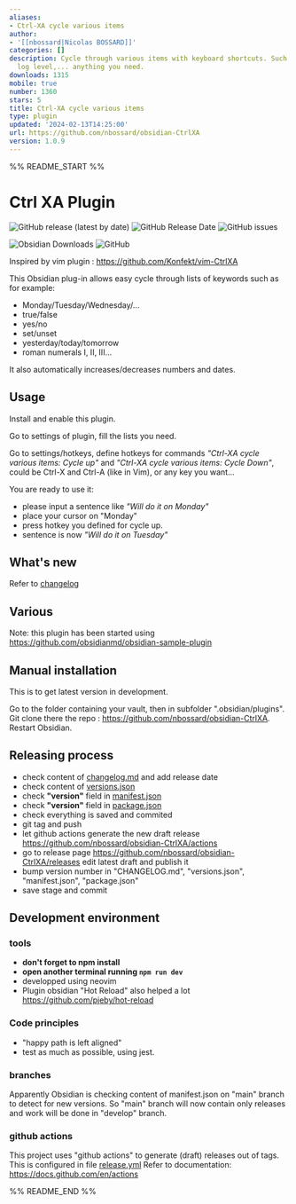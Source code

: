 ```yaml
---
aliases:
- Ctrl-XA cycle various items
author:
- '[[nbossard|Nicolas BOSSARD]]'
categories: []
description: Cycle through various items with keyboard shortcuts. Such as days, months,
  log level,... anything you need.
downloads: 1315
mobile: true
number: 1360
stars: 5
title: Ctrl-XA cycle various items
type: plugin
updated: '2024-02-13T14:25:00'
url: https://github.com/nbossard/obsidian-CtrlXA
version: 1.0.9
---
```


%% README_START %%

# Ctrl XA Plugin

![GitHub release (latest by date)](https://img.shields.io/github/v/release/nbossard/obsidian-CtrlXA)
![GitHub Release Date](https://img.shields.io/github/release-date/nbossard/obsidian-CtrlXA)
![GitHub issues](https://img.shields.io/github/issues/nbossard/obsidian-CtrlXA)

![Obsidian Downloads](https://img.shields.io/badge/dynamic/json?logo=obsidian&color=blue&label=downloads&query=%24%5B%22ctrl-xa%22%5D.downloads&url=https%3A%2F%2Fraw.githubusercontent.com%2Fobsidianmd%2Fobsidian-releases%2Fmaster%2Fcommunity-plugin-stats.json)
![GitHub](https://img.shields.io/github/license/nbossard/obsidian-CtrlXA)

Inspired by vim plugin : <https://github.com/Konfekt/vim-CtrlXA>

This Obsidian plug-in allows easy cycle through lists of keywords such as for example:

- Monday/Tuesday/Wednesday/...
- true/false
- yes/no
- set/unset
- yesterday/today/tomorrow
- roman numerals I, II, III...

It also automatically increases/decreases numbers and dates.

## Usage

Install and enable this plugin.

Go to settings of plugin, fill the lists you need.

Go to settings/hotkeys,
define hotkeys for commands *"Ctrl-XA cycle various items: Cycle up"*
and *"Ctrl-XA cycle various items: Cycle Down"*,
could be Ctrl-X and Ctrl-A (like in Vim), or any key you want...

You are ready to use it:

- please input a sentence like *"Will do it on Monday"*
- place your cursor on "Monday"
- press hotkey you defined for cycle up.
- sentence is now *"Will do it on Tuesday"*

## What's new

Refer to [changelog](https://github.com/nbossard/obsidian-CtrlXA/blob/master/CHANGELOG.md)

## Various

Note: this plugin has been started using <https://github.com/obsidianmd/obsidian-sample-plugin>

## Manual installation

This is to get latest version in development.

Go to the folder containing your vault, then in subfolder ".obsidian/plugins".
Git clone there the repo : <https://github.com/nbossard/obsidian-CtrlXA>.
Restart Obsidian.

## Releasing process

- check content of [changelog.md](./changelog.md) and add release date
- check content of [versions.json](./versions.json)
- check **"version"** field in [manifest.json](manifest.json)
- check **"version"** field in [package.json](package.json)
- check everything is saved and commited
- git tag and push
- let github actions generate the new draft release <https://github.com/nbossard/obsidian-CtrlXA/actions>
- go to release page <https://github.com/nbossard/obsidian-CtrlXA/releases>
  edit latest draft and publish it
- bump version number in "CHANGELOG.md", "versions.json", "manifest.json", "package.json"
- save stage and commit

## Development environment

### tools

- **don't forget to npm install**
- **open another terminal running `npm run dev`**
- developped using neovim
- Plugin obsidian "Hot Reload" also helped a lot <https://github.com/pjeby/hot-reload>

### Code principles

- "happy path is left aligned"
- test as much as possible, using jest.

### branches

Apparently Obsidian is checking content of manifest.json
on "main" branch to detect for new versions.
So "main" branch will now contain only releases
and work will be done in "develop" branch.

### github actions

This project uses "github actions" to generate (draft) releases out of tags.
This is configured in file [release.yml](./.github/orkflows/release.yml)
Refer to documentation: <https://docs.github.com/en/actions>


%% README_END %%